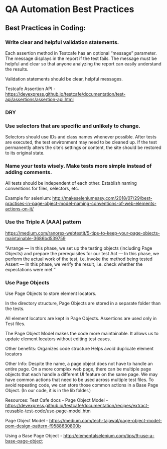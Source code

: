 # QA Automation Best Practices

## Best Practices in Coding:

### Write clear and helpful validation statements. 

Each assertion method in Testcafe has an optional “message” parameter. The message displays in the report if the test fails. The message must be helpful and clear so that anyone analyzing the report can easily understand the results. 

Validation statements should be clear, helpful messages.

Testcafe Assertion API - https://devexpress.github.io/testcafe/documentation/test-api/assertions/assertion-api.html


### DRY

### Use selectors that are specific and unlikely to change.
Selectors should use IDs and class names whenever possible. 
After tests are executed, the test environment may need to be cleaned up.
If the test permanently alters the site’s settings or content, the site should be restored to its original state. 
 
### Name your tests wisely. Make tests more simple instead of adding comments.

All tests should be independent of each other.
Establish naming conventions
for files, selectors, etc. 

Example for selenium: http://makeseleniumeasy.com/2018/07/29/best-practises-in-page-object-model-naming-conventions-of-web-elements-actions-on-it/


###  Use the Triple A (AAA) pattern

https://medium.com/ranorex-webtestit/5-tips-to-keep-your-page-objects-maintainable-3686bd539759

“Arrange — In this phase, we set up the testing objects (including Page Objects) and prepare the prerequisites for our test
Act — In this phase, we perform the actual work of the test, i.e. invoke the method being tested
Assert — In this phase, we verify the result, i.e. check whether the expectations were met ”


### Use Page Objects
Use Page Objects to store element locators.


In the directory structure, Page Objects are stored in a separate folder than the tests. 

All element locators are kept in Page Objects. 
Assertions are used only in Test files. 

The Page Object Model makes the code more maintainable. It allows us to update element locators without editing test cases. 

Other benefits:
Organizes code structure 
Helps avoid duplicate element locators



Other Info:
Despite the name, a page object does not have to handle an entire page.  On a more complex web page, there can be multiple page objects  that each handle a different UI feature on the same page. 
We may have common actions that need to be used across multiple test files. To avoid repeating code, we can store those common actions in a Base Page Object. (In our code, it is in the lib folder.)

Resources:
Test Cafe docs - Page Object Model - https://devexpress.github.io/testcafe/documentation/recipes/extract-reusable-test-code/use-page-model.htm

Page Object Model - https://medium.com/tech-tajawal/page-object-model-pom-design-pattern-f9588630800b

Using a Base Page Object - http://elementalselenium.com/tips/9-use-a-base-page-object 
